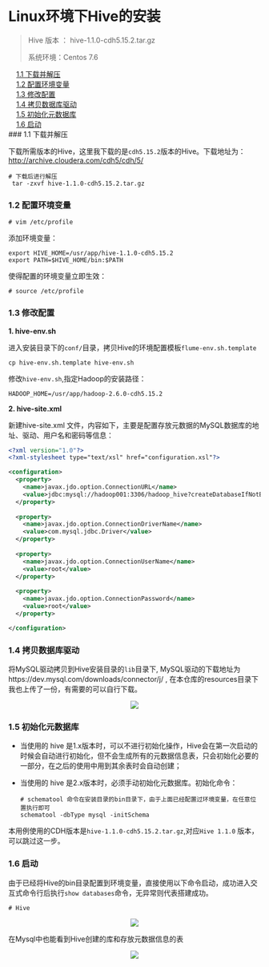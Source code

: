 # Linux环境下Hive的安装

> Hive 版本 ： hive-1.1.0-cdh5.15.2.tar.gz
>
> 系统环境：Centos 7.6

<nav>
&nbsp;&nbsp;&nbsp;&nbsp;<a href="#11-下载并解压">1.1 下载并解压</a><br/>
&nbsp;&nbsp;&nbsp;&nbsp;<a href="#12-配置环境变量">1.2 配置环境变量</a><br/>
&nbsp;&nbsp;&nbsp;&nbsp;<a href="#13-修改配置">1.3 修改配置</a><br/>
&nbsp;&nbsp;&nbsp;&nbsp;<a href="#14-拷贝数据库驱动">1.4 拷贝数据库驱动</a><br/>
&nbsp;&nbsp;&nbsp;&nbsp;<a href="#15-初始化元数据库">1.5 初始化元数据库</a><br/>
&nbsp;&nbsp;&nbsp;&nbsp;<a href="#16-启动">1.6 启动</a><br/>
</nav>
### 1.1 下载并解压

下载所需版本的Hive，这里我下载的是`cdh5.15.2`版本的Hive。下载地址为：http://archive.cloudera.com/cdh5/cdh/5/

```shell
# 下载后进行解压
 tar -zxvf hive-1.1.0-cdh5.15.2.tar.gz
```

### 1.2 配置环境变量

```shell
# vim /etc/profile
```

添加环境变量：

```shell
export HIVE_HOME=/usr/app/hive-1.1.0-cdh5.15.2
export PATH=$HIVE_HOME/bin:$PATH
```

使得配置的环境变量立即生效：

```shell
# source /etc/profile
```

### 1.3 修改配置

**1. hive-env.sh**

进入安装目录下的`conf/`目录，拷贝Hive的环境配置模板`flume-env.sh.template`

```shell
cp hive-env.sh.template hive-env.sh
```

修改`hive-env.sh`,指定Hadoop的安装路径：

```shell
HADOOP_HOME=/usr/app/hadoop-2.6.0-cdh5.15.2
```

**2. hive-site.xml**

新建hive-site.xml 文件，内容如下，主要是配置存放元数据的MySQL数据库的地址、驱动、用户名和密码等信息：

```xml
<?xml version="1.0"?>
<?xml-stylesheet type="text/xsl" href="configuration.xsl"?>

<configuration>
  <property>
    <name>javax.jdo.option.ConnectionURL</name>
    <value>jdbc:mysql://hadoop001:3306/hadoop_hive?createDatabaseIfNotExist=true</value>
  </property>
  
  <property>
    <name>javax.jdo.option.ConnectionDriverName</name>
    <value>com.mysql.jdbc.Driver</value>
  </property>
  
  <property>
    <name>javax.jdo.option.ConnectionUserName</name>
    <value>root</value>
  </property>
  
  <property>
    <name>javax.jdo.option.ConnectionPassword</name>
    <value>root</value>
  </property>

</configuration>
```



### 1.4 拷贝数据库驱动

将MySQL驱动拷贝到Hive安装目录的`lib`目录下, MySQL驱动的下载地址为https://dev.mysql.com/downloads/connector/j/  , 在本仓库的resources目录下我也上传了一份，有需要的可以自行下载。

<div align="center"> <img  src="https://github.com/heibaiying/BigData-Notes/blob/master/pictures/hive-mysql.png"/> </div>



### 1.5 初始化元数据库

+ 当使用的 hive 是1.x版本时，可以不进行初始化操作，Hive会在第一次启动的时候会自动进行初始化，但不会生成所有的元数据信息表，只会初始化必要的一部分，在之后的使用中用到其余表时会自动创建；

+ 当使用的 hive 是2.x版本时，必须手动初始化元数据库。初始化命令：

  ```shell
  # schematool 命令在安装目录的bin目录下，由于上面已经配置过环境变量，在任意位置执行即可
  schematool -dbType mysql -initSchema
  ```

本用例使用的CDH版本是`hive-1.1.0-cdh5.15.2.tar.gz`,对应`Hive 1.1.0` 版本，可以跳过这一步。

### 1.6 启动

由于已经将Hive的bin目录配置到环境变量，直接使用以下命令启动，成功进入交互式命令行后执行`show databases`命令，无异常则代表搭建成功。

```shell
# Hive
```

<div align="center"> <img  src="https://github.com/heibaiying/BigData-Notes/blob/master/pictures/hive-install-2.png"/> </div>

在Mysql中也能看到Hive创建的库和存放元数据信息的表

<div align="center"> <img  src="https://github.com/heibaiying/BigData-Notes/blob/master/pictures/hive-mysql-tables.png"/> </div>